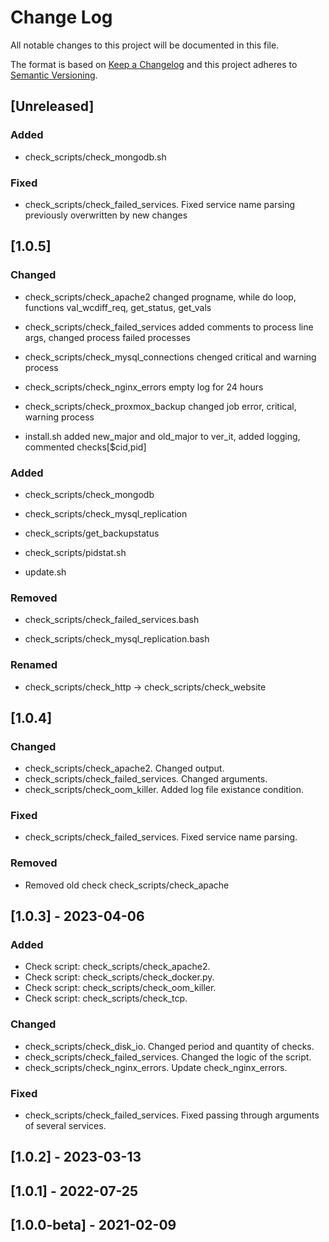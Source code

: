 # Change Log
All notable changes to this project will be documented in this file.
 
The format is based on [Keep a Changelog](http://keepachangelog.com/)
and this project adheres to [Semantic Versioning](http://semver.org/).

## [Unreleased]

### Added
 - check_scripts/check_mongodb.sh

### Fixed

- check_scripts/check_failed_services. Fixed service name parsing previously overwritten by new changes

## [1.0.5]

### Changed

- check_scripts/check_apache2 changed progname, while do loop, functions val_wcdiff_req, get_status, get_vals

- check_scripts/check_failed_services added comments to process line args, changed process failed processes

- check_scripts/check_mysql_connections chenged critical and warning process

- check_scripts/check_nginx_errors empty log for 24 hours

- check_scripts/check_proxmox_backup changed job error, critical, warning process

- install.sh added new_major and old_major to ver_it, added logging, commented checks[$cid,pid]

### Added

- check_scripts/check_mongodb

- check_scripts/check_mysql_replication

- check_scripts/get_backupstatus

- check_scripts/pidstat.sh

- update.sh

### Removed

- check_scripts/check_failed_services.bash 

- check_scripts/check_mysql_replication.bash

### Renamed

- check_scripts/check_http → check_scripts/check_website

## [1.0.4]

### Changed

- check_scripts/check_apache2. Changed output.
- check_scripts/check_failed_services. Changed arguments.
- check_scripts/check_oom_killer. Added log file existance condition.

### Fixed

- check_scripts/check_failed_services. Fixed service name parsing.

### Removed

- Removed old check check_scripts/check_apache
 
## [1.0.3] - 2023-04-06
 
### Added

- Check script: check_scripts/check_apache2.
- Check script: check_scripts/check_docker.py.
- Check script: check_scripts/check_oom_killer.
- Check script: check_scripts/check_tcp.
 
### Changed

- check_scripts/check_disk_io. Changed period and quantity of checks.
- check_scripts/check_failed_services. Changed the logic of the script.
- check_scripts/check_nginx_errors. Update check_nginx_errors.
 
### Fixed

- check_scripts/check_failed_services. Fixed passing through arguments of several services.

## [1.0.2] - 2023-03-13
 
## [1.0.1] - 2022-07-25
 
## [1.0.0-beta] - 2021-02-09
